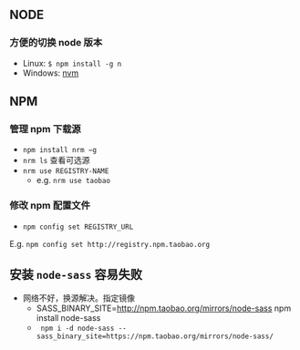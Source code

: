 ## NODE

### 方便的切换 node 版本

- Linux: `$ npm install -g n`
- Windows: [nvm](https://github.com/coreybutler/nvm-windows)

## NPM

### 管理 npm 下载源

- `npm install nrm −g`
- `nrm ls` 查看可选源
- `nrm use REGISTRY-NAME`
  - e.g. `nrm use taobao`

### 修改 npm 配置文件

- `npm config set REGISTRY_URL`

E.g. `npm config set http://registry.npm.taobao.org`

## 安装 `node-sass` 容易失败

- 网络不好，换源解决。指定镜像 
    - SASS_BINARY_SITE=http://npm.taobao.org/mirrors/node-sass npm install node-sass
    - ` npm i -d node-sass --sass_binary_site=https://npm.taobao.org/mirrors/node-sass/`
